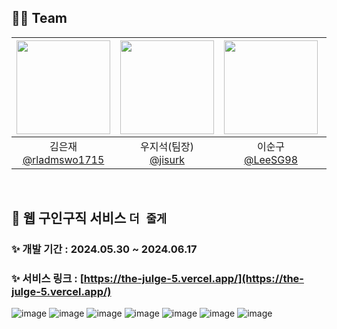 ## 🧑‍💻 Team
|<img src="https://avatars.githubusercontent.com/u/60869993?v=4" width="150" height="150"/>|<img src="https://avatars.githubusercontent.com/u/115205098?v=4" width="150" height="150"/>|<img src="https://avatars.githubusercontent.com/u/157354719?v=4" width="150" height="150"/>|<img src="https://avatars.githubusercontent.com/u/57613101?v=4" width="150" height="150"/>|
|:-:|:-:|:-:|:-:|
|김은재<br/>[@rladmswo1715](https://github.com/rladmswo1715)|우지석(팀장)<br/>[@jisurk](https://github.com/jisurk)|이순구<br/>[@LeeSG98](https://github.com/LeeSG98)|조혜진<br/>[@MEGUMMY1](https://github.com/MEGUMMY1)|(https://github.com/GoldenHamsterK)|

<br>

## 🔮 웹 구인구직 서비스 `더 줄게`
### ✨ 개발 기간 : 2024.05.30 ~ 2024.06.17
### ✨ 서비스 링크 : [https://the-julge-5.vercel.app/](https://the-julge-5.vercel.app/)
![image](https://github.com/part3-team5/the-julge/assets/57613101/69864dc1-ffee-45a9-99dc-c577e698fcbf)
![image](https://github.com/part3-team5/the-julge/assets/57613101/1f6c756a-bf71-4e34-ae79-436eeb0de5ec)
![image](https://github.com/part3-team5/the-julge/assets/57613101/aad94d02-27ad-4c4f-9f9f-fe7b416c20a8)
![image](https://github.com/part3-team5/the-julge/assets/57613101/f69375dd-3db2-499a-aebb-fb44bef7cd45)
![image](https://github.com/part3-team5/the-julge/assets/57613101/695c017b-53c0-4730-9aad-6200ad15502a)
![image](https://github.com/part3-team5/the-julge/assets/57613101/7aa00d7a-19b2-42ce-a82a-5c885d7eb1b7)
![image](https://github.com/part3-team5/the-julge/assets/57613101/bf7bd865-f7a1-483a-95f8-5b4f418d4b1d)

<br>
